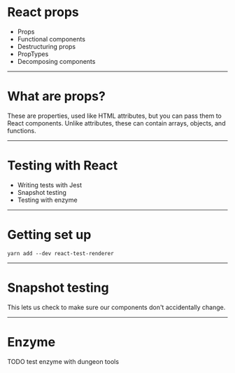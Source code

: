 # React props

* Props
* Functional components
* Destructuring props
*	PropTypes
*	Decomposing components

---

# What are props?

These are properties, used like HTML attributes, but you can pass them to React components. Unlike attributes, these can contain arrays, objects, and functions.

---

# Testing with React

*	Writing tests with Jest
*	Snapshot testing
*	Testing with enzyme

---

# Getting set up

```
yarn add --dev react-test-renderer
```

---

# Snapshot testing

This lets us check to make sure our components don't accidentally change.

---

# Enzyme

TODO test enzyme with dungeon tools
